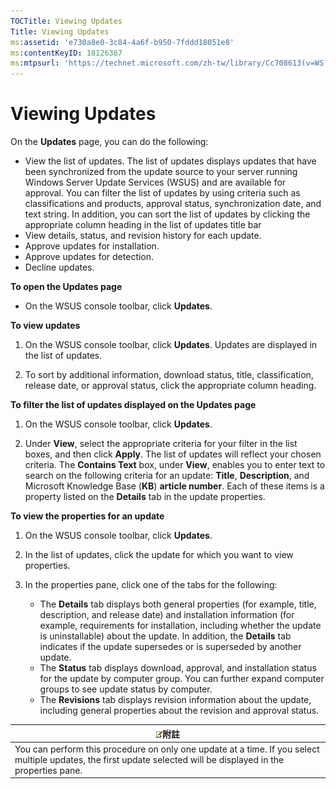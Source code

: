```yaml
---
TOCTitle: Viewing Updates
Title: Viewing Updates
ms:assetid: 'e730a8e0-3c84-4a6f-b950-7fddd18051e8'
ms:contentKeyID: 18126367
ms:mtpsurl: 'https://technet.microsoft.com/zh-tw/library/Cc708613(v=WS.10)'
---
```


Viewing Updates
===============

On the **Updates** page, you can do the following:

-   View the list of updates. The list of updates displays updates that have been synchronized from the update source to your server running Windows Server Update Services (WSUS) and are available for approval. You can filter the list of updates by using criteria such as classifications and products, approval status, synchronization date, and text string. In addition, you can sort the list of updates by clicking the appropriate column heading in the list of updates title bar
-   View details, status, and revision history for each update.
-   Approve updates for installation.
-   Approve updates for detection.
-   Decline updates.

**To open the Updates page**
-   On the WSUS console toolbar, click **Updates**.

**To view updates**
1.  On the WSUS console toolbar, click **Updates**. Updates are displayed in the list of updates.

2.  To sort by additional information, download status, title, classification, release date, or approval status, click the appropriate column heading.

**To filter the list of updates displayed on the Updates page**
1.  On the WSUS console toolbar, click **Updates**.

2.  Under **View**, select the appropriate criteria for your filter in the list boxes, and then click **Apply**. The list of updates will reflect your chosen criteria. The **Contains Text** box, under **View**, enables you to enter text to search on the following criteria for an update: **Title**, **Description**, and Microsoft Knowledge Base (**KB**) **article number**. Each of these items is a property listed on the **Details** tab in the update properties.

**To view the properties for an update**
1.  On the WSUS console toolbar, click **Updates**.

2.  In the list of updates, click the update for which you want to view properties.

3.  In the properties pane, click one of the tabs for the following:

    -   The **Details** tab displays both general properties (for example, title, description, and release date) and installation information (for example, requirements for installation, including whether the update is uninstallable) about the update. In addition, the **Details** tab indicates if the update supersedes or is superseded by another update.
    -   The **Status** tab displays download, approval, and installation status for the update by computer group. You can further expand computer groups to see update status by computer.
    -   The **Revisions** tab displays revision information about the update, including general properties about the revision and approval status.

| ![](images/Cc708613.note(WS.10).gif)附註                                                                                            |
|------------------------------------------------------------------------------------------------------------------------------------------------------------------|
| You can perform this procedure on only one update at a time. If you select multiple updates, the first update selected will be displayed in the properties pane. |
